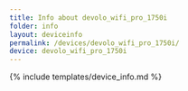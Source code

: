 ```yaml
---
title: Info about devolo_wifi_pro_1750i
folder: info
layout: deviceinfo
permalink: /devices/devolo_wifi_pro_1750i/
device: devolo_wifi_pro_1750i
---
```

{% include templates/device_info.md %}
